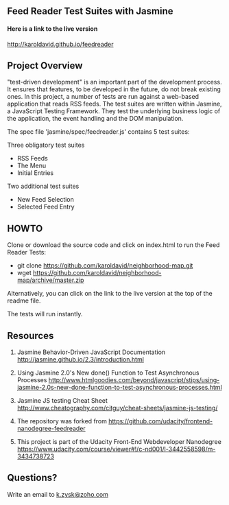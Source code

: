 ## Feed Reader Test Suites with Jasmine

#### Here is a link to the live version
http://karoldavid.github.io/feedreader

## Project Overview

"test-driven development" is an important part of the development process. It ensures that features, to be developed in the future, do not break existing ones. In this project, a number of tests are run against a web-based application that reads RSS feeds.
The test suites are written within Jasmine, a JavaScript Testing Framework. They test the underlying business logic of the application, the event handling and the DOM manipulation.

The spec file 'jasmine/spec/feedreader.js' contains 5 test suites:

Three obligatory test suites
* RSS Feeds
* The Menu
* Initial Entries

Two additional test suites
* New Feed Selection
* Selected Feed Entry

## HOWTO
Clone or download the source code and click on index.html to run the Feed Reader Tests:

* git clone https://github.com/karoldavid/neighborhood-map.git
* wget https://github.com/karoldavid/neighborhood-map/archive/master.zip

Alternatively, you can click on the link to the live version at the top of the readme file.

The tests will run instantly.

## Resources
1. Jasmine Behavior-Driven JavaScript Documentation
http://jasmine.github.io/2.3/introduction.html

2. Using Jasmine 2.0's New done() Function to Test Asynchronous Processes
http://www.htmlgoodies.com/beyond/javascript/stips/using-jasmine-2.0s-new-done-function-to-test-asynchronous-processes.html

3. Jasmine JS testing Cheat Sheet
http://www.cheatography.com/citguy/cheat-sheets/jasmine-js-testing/

4. The repository was forked from
https://github.com/udacity/frontend-nanodegree-feedreader

5. This project is part of the Udacity Front-End Webdeveloper Nanodegree
https://www.udacity.com/course/viewer#!/c-nd001/l-3442558598/m-3434738723


## Questions?
Write an email to k.zysk@zoho.com
